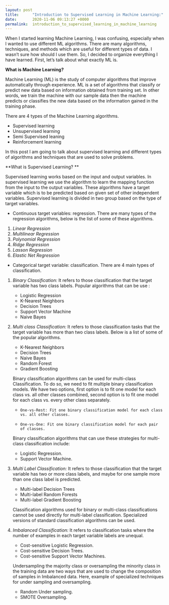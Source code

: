 ```yaml
---
layout: post
title:      "Introduction to Supervised Learning in Machine Learning:"
date:       2020-11-06 09:13:27 +0000
permalink:  introduction_to_supervised_learning_in_machine_learning
---
```




When I started learning Machine Learning, I was confusing, especially when I wanted to use different ML algorithms. There are many algorithms, techniques, and methods which are useful for different types of data. I wasn’t sure how should I use them. So, I decided to organize everything I have learned. First, let’s talk about what exactly ML is.

**What is Machine Learning?**

Machine Learning (ML) is the study of computer algorithms that improve automatically through experience. ML is a set of algorithms that classify or predict new data based on information obtained from training set. In other words, we train the machine with our sample data then the machine predicts or classifies the new data based on the information gained in the training phase. 

There are 4 types of the Machine Learning algorithms.

*	Supervised learning
*	Unsupervised learning
*	Semi Supervised leaning
* Reinforcement learning

In this post I am going to talk about supervised learning and different types of algorithms and techniques that are used to solve problems.

**What is Supervised Learning? **

Supervised learning works based on the input and output variables. In supervised learning we use the algorithm to learn the mapping function from the input to the output variables. These algorithms have a target variable  which is to be predicted based on given set of other independent variables.  Supervised learning is divided in two group based on the type of target variables.

* Continuous target variables: regression. There are many types of the regression algorithms, below is the list of some of these algorithms.
 1. *Linear Regression*
 2. *Multilinear Regression*
 3. *Polynomial Regression*
 4. *Ridge Regression*
 5. *Lasson Regression*
 6. *Elastic Net Regression*

* Categorical target variable: classification. There are 4 main types of classification. 
 1. *Binary Classification:* 
 It refers to those classification  that the target variable has two class labels. Popular algorithms that can be use : 
    *	Logistic Regression
    *	K-Nearest Neighbors
    * Decision Trees
    *	Support Vector Machine
    * Naive Bayes

 2. *Multi class Classification:*
 It refers to those classification tasks that the target variable has more than two class labels. Below is a list of some of the popular algorithms.
     * K-Nearest Neighbors
     *	Decision Trees
     *	Naive Bayes 
     *	Random Forest
     *	Gradient Boosting

    Binary classification algorithms can be used for multi-class Classification. To do so, we need to fit multiple binary       classification models. We have two options, first option is to fit one model for each class vs. all other classes combined, second option is to fit one model for each class vs. every other class separately.
     
       *	 One-vs-Rest: Fit one binary classification model for each class vs. all other classes.
       *	 One-vs-One: Fit one binary classification model for each pair of classes.
	
    Binary classification algorithms that can use these strategies for multi-class classification include:
      *	Logistic Regression.
      * Support Vector Machine.

 3. *Multi Label Classification:* 
 It refers to those classification that the target variable has two or more class labels, and maybe for one sample more than one class label is predicted.
 
    *	 Multi-label Decision Trees
    *	 Multi-label Random Forests
    *	 Multi-label Gradient Boosting
    
    Classification  algorithms used for binary or multi-class classifications cannot be used directly for multi-label classification. Specialized versions of standard classification algorithms can be used.
		
 4. *Imbalanced Classification:*
   It refers to classification tasks where the number of examples in each target variable labels are unequal.
	   * Cost-sensitive Logistic Regression.
	   * Cost-sensitive Decision Trees.
	   * Cost-sensitive Support Vector Machines.
	   
	Undersampling the majority class or oversampling the minority class in the training data are two ways that are used to change the composition of samples in Imbalanced data. Here, example of specialized techniques for under sampling and oversampling.
     * 	Random Under sampling.
     *   SMOTE Oversampling.




     


    



